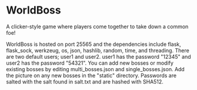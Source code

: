 # WorldBoss
A clicker-style game where players come together to take down a common foe!

WorldBoss is hosted on port 25565 and the dependencies include flask, flask_sock, werkzeug, os, json, hashlib, random, time, and threading.
There are two default users; user1 and user2. user1 has the password "12345" and user2 has the password "54321".
You can add new bosses or modify existing bosses by editing multi_bosses.json and single_bosses.json. Add the picture on any new bosses in the "static" directory.
Passwords are salted with the salt found in salt.txt and are hashed with SHA512.
